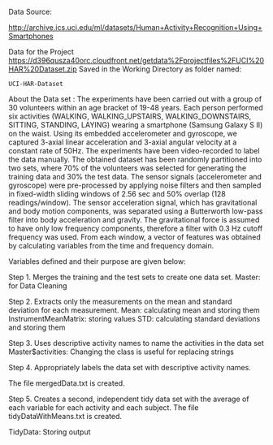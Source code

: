 Data Source:

http://archive.ics.uci.edu/ml/datasets/Human+Activity+Recognition+Using+Smartphones 

Data for the Project
https://d396qusza40orc.cloudfront.net/getdata%2Fprojectfiles%2FUCI%20HAR%20Dataset.zip 
Saved in the Working Directory as folder named:

    UCI-HAR-Dataset
    
About the Data set :
The experiments have been carried out with a group of 30 volunteers within an age bracket of 19-48 years. Each person performed six activities (WALKING, WALKING_UPSTAIRS, WALKING_DOWNSTAIRS, SITTING, STANDING, LAYING) wearing a smartphone (Samsung Galaxy S II) on the waist. Using its embedded accelerometer and gyroscope, we captured 3-axial linear acceleration and 3-axial angular velocity at a constant rate of 50Hz. The experiments have been video-recorded to label the data manually. The obtained dataset has been randomly partitioned into two sets, 
where 70% of the volunteers was selected for generating the training data and 30% the test data. 
The sensor signals (accelerometer and gyroscope) were pre-processed by applying noise filters and then sampled in fixed-width sliding windows of 2.56 sec and 50% overlap (128 readings/window). The sensor acceleration signal, which has gravitational and body motion components, was separated using a Butterworth low-pass filter into body acceleration and gravity. The gravitational force is assumed to have only low frequency components, therefore a filter with 0.3 Hz cutoff frequency was used. From each window, a vector of features was obtained by calculating variables from the time and frequency domain.

Variables defined and their purpose are given below:

Step 1. Merges the training and the test sets to create one data set.
Master: for Data Cleaning

Step 2. Extracts only the measurements on the mean and standard deviation for each measurement.
Mean: calculating mean and storing them
InstrumentMeanMatrix: storing values
STD: calculating standard deviations and storing them

Step 3. Uses descriptive activity names to name the activities in the data set
Master$activities: Changing the class is useful for replacing strings

Step 4. Appropriately labels the data set with descriptive activity names.

The file mergedData.txt is created.

Step 5. Creates a second, independent tidy data set with the average of each variable for each activity and each subject.
The file tidyDataWithMeans.txt is created.

TidyData: Storing output

